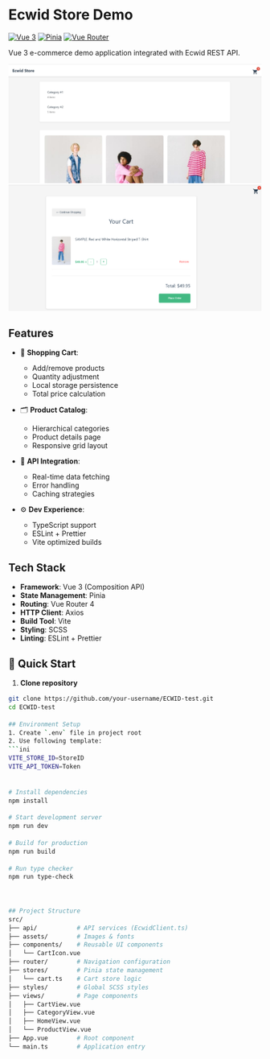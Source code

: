 # Ecwid Store Demo

[![Vue 3](https://img.shields.io/badge/Vue-3.5.13-4FC08D.svg?logo=vuedotjs)](https://vuejs.org/)
[![Pinia](https://img.shields.io/badge/Pinia-3.0.1-FFD02F.svg?logo=pinia)](https://pinia.vuejs.org/)
[![Vue Router](https://img.shields.io/badge/Vue_Router-4.5.0-4FC08D.svg)](https://router.vuejs.org/)

Vue 3 e-commerce demo application integrated with Ecwid REST API.

![Category List](./public/screen1.jpg)
![Shopping Cart](./public/screen2.png)

## Features

- 🛒 **Shopping Cart**:
  - Add/remove products
  - Quantity adjustment
  - Local storage persistence
  - Total price calculation

- 🗂 **Product Catalog**:
  - Hierarchical categories
  - Product details page
  - Responsive grid layout

- 🔄 **API Integration**:
  - Real-time data fetching
  - Error handling
  - Caching strategies

- ⚙️ **Dev Experience**:
  - TypeScript support
  - ESLint + Prettier
  - Vite optimized builds

## Tech Stack

- **Framework**: Vue 3 (Composition API)
- **State Management**: Pinia
- **Routing**: Vue Router 4
- **HTTP Client**: Axios
- **Build Tool**: Vite
- **Styling**: SCSS
- **Linting**: ESLint + Prettier

## 🚀 Quick Start

1. **Clone repository**
```bash
git clone https://github.com/your-username/ECWID-test.git
cd ECWID-test

## Environment Setup
1. Create `.env` file in project root
2. Use following template:
```ini
VITE_STORE_ID=StoreID
VITE_API_TOKEN=Token


# Install dependencies
npm install

# Start development server
npm run dev

# Build for production
npm run build

# Run type checker
npm run type-check



## Project Structure
src/
├── api/           # API services (EcwidClient.ts)
├── assets/        # Images & fonts
├── components/    # Reusable UI components
│   └── CartIcon.vue
├── router/        # Navigation configuration
├── stores/        # Pinia state management
│   └── cart.ts    # Cart store logic
├── styles/        # Global SCSS styles
├── views/         # Page components
│   ├── CartView.vue
│   ├── CategoryView.vue
│   ├── HomeView.vue
│   └── ProductView.vue
├── App.vue        # Root component
└── main.ts        # Application entry
